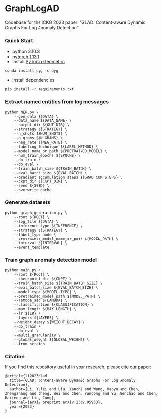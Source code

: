 # GraphLogAD
Codebase for the ICKG 2023 paper: "GLAD: Content-aware Dynamic Graphs For Log Anomaly Detection".


### Quick Start
- python 3.10.8
- [pytorch 1.13.1](https://pytorch.org/get-started/locally/)
- install [PyTorch Geometric](https://pytorch-geometric.readthedocs.io/en/latest/install/installation.html)
```
conda install pyg -c pyg
```
- install dependencies
```
pip install -r requirements.txt
```

### Extract named entities from log messages
```
python NER.py \
    --gen_data ${DATA} \
    --data_name ${DATA_NAME} \
    --output_dir ${OUT_DIR} \
    --strategy ${STRATEGY} \
    --n_shots ${NUM_SHOTS} \
    --n_grams ${N_GRAMS} \
    --neg_rate ${NEG_RATE} \
    --labeling_technique ${LABEL_METHOD} \
    --model_name_or_path ${PRETRAINED_MODEL} \
    --num_train_epochs ${EPOCHS} \
    --do_train \
    --do_eval \
    --train_batch_size ${TRAIN_BATCH} \
    --eval_batch_size ${EVAL_BATCH} \
    --gradient_accumulation_steps ${GRAD_CUM_STEPS} \
    --ckpt_dir ${CKPT_DIR} \
    --seed ${SEED} \
    --overwrite_cache
```

### Generate datasets
```
python graph_generation.py \
    --root ${ROOT} \
    --log_file ${DATA} \
    --inference_type ${INFERENCE} \
    --strategy ${STRATEGY} \
    --label_type node \
    --pretrained_model_name_or_path ${MODEL_PATH} \
    --interval ${INTERVAL} \
    --event_template 
```

### Train graph anomaly detection model
```
python main.py \
    --root ${ROOT} \
    --checkpoint_dir ${CKPT} \
    --train_batch_size ${TRAIN_BATCH_SIZE} \
    --eval_batch_size ${EVAL_BATCH_SIZE} \
    --model_type ${MODEL_TYPE} \
    --pretrained_model_path ${MODEL_PATH} \
    --lambda_seq ${LAMBDA} \
    --classification ${CLASSIFICATION} \
    --max_length ${MAX_LENGTH} \
    --lr ${LR} \
    --layers ${LAYERS} \
    --weight_decay ${WEIGHT_DECAY} \
    --do_train \
    --do_eval \
    --multi_granularity \
    --global_weight ${GLOBAL_WEIGHT} \
    --from_scratch
```


### Citation
If you find this repository useful in your research, please cite our paper:
```
@article{li2023glad,
  title={GLAD: Content-aware Dynamic Graphs For Log Anomaly Detection},
  author={Li, Yufei and Liu, Yanchi and Wang, Haoyu and Chen, Zhengzhang and Cheng, Wei and Chen, Yuncong and Yu, Wenchao and Chen, Haifeng and Liu, Cong},
  journal={arXiv preprint arXiv:2309.05953},
  year={2023}
}
```

